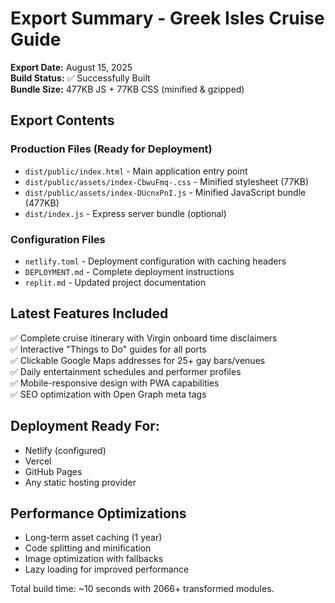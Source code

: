 # Export Summary - Greek Isles Cruise Guide

**Export Date:** August 15, 2025  
**Build Status:** ✅ Successfully Built  
**Bundle Size:** 477KB JS + 77KB CSS (minified & gzipped)

## Export Contents

### Production Files (Ready for Deployment)
- `dist/public/index.html` - Main application entry point
- `dist/public/assets/index-CbwuFmq-.css` - Minified stylesheet (77KB)
- `dist/public/assets/index-DUcnxPnI.js` - Minified JavaScript bundle (477KB)
- `dist/index.js` - Express server bundle (optional)

### Configuration Files
- `netlify.toml` - Deployment configuration with caching headers
- `DEPLOYMENT.md` - Complete deployment instructions
- `replit.md` - Updated project documentation

## Latest Features Included
✅ Complete cruise itinerary with Virgin onboard time disclaimers  
✅ Interactive "Things to Do" guides for all ports  
✅ Clickable Google Maps addresses for 25+ gay bars/venues  
✅ Daily entertainment schedules and performer profiles  
✅ Mobile-responsive design with PWA capabilities  
✅ SEO optimization with Open Graph meta tags  

## Deployment Ready For:
- Netlify (configured)
- Vercel
- GitHub Pages
- Any static hosting provider

## Performance Optimizations
- Long-term asset caching (1 year)
- Code splitting and minification
- Image optimization with fallbacks
- Lazy loading for improved performance

Total build time: ~10 seconds with 2066+ transformed modules.